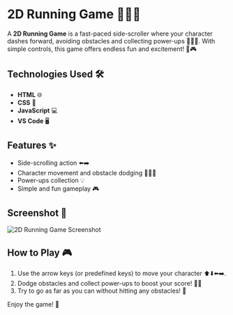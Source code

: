 # 2D Running Game 🏃‍♂️💨

A **2D Running Game** is a fast-paced side-scroller where your character dashes forward, avoiding obstacles and collecting power-ups 🏃‍♂️💨. With simple controls, this game offers endless fun and excitement! 🚀🎮

## Technologies Used 🛠️
- **HTML** 🌐
- **CSS** 🎨
- **JavaScript** 💻
- **VS Code** 🖥️

## Features ✨
- Side-scrolling action ⬅️➡️
- Character movement and obstacle dodging 🏃‍♂️💨
- Power-ups collection 💡
- Simple and fun gameplay 🎮

## Screenshot 📸
![2D Running Game Screenshot](path/to/screenshot.png)

## How to Play 🎮
1. Use the arrow keys (or predefined keys) to move your character ⬆️⬇️⬅️➡️.
2. Dodge obstacles and collect power-ups to boost your score! 🚧💎
3. Try to go as far as you can without hitting any obstacles! 🏁

Enjoy the game! 🎉
